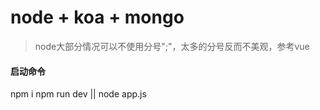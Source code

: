 # node + koa + mongo
> node大部分情况可以不使用分号";"，太多的分号反而不美观，参考vue  
#### 启动命令  
npm i
npm run dev || node app.js

